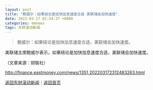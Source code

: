 ```yaml
---
layout: post
title: "鲍威尔：如果结论是加快加息速度合适 美联储会加快速度"
date: 2022-03-17 02:54:27 +0800
categories: emnews
tags: 东财滚动新闻
---
```

> 鲍威尔：如果结论是加快加息速度合适，美联储会加快速度。

<p>美联储主席鲍威尔表示，如果结论是加快加息速度合适，美联储会加快速度。</p><p class="em_media">（文章来源：财联社）</p>

<http://finance.eastmoney.com/news/1351,202203172312483263.html>

[返回东财滚动新闻](//finews.withounder.com/emnews/)｜[返回首页](//finews.withounder.com/)